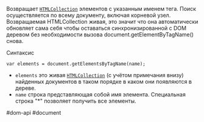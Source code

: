 Возвращает [`HTMLCollection`](https://developer.mozilla.org/ru/docs/Web/API/HTMLCollection) элементов с указанным именем тега. Поиск осуществляется по всему документу, включая корневой узел. Возвращаемая HTMLCollection живая, это значит что она автоматически обновляет сама себя чтобы оставаться синхронизированной с DOM деревом без необходимости вызова document.getElementByTagName() снова.

Синтаксис
```
var elements = document.getElementsByTagName(name);
```
-   `elements` это живая [`HTMLCollection`](https://developer.mozilla.org/ru/docs/Web/API/HTMLCollection) (с учётом примечания внизу) найденных документов в таком порядке в каком они появляются в дереве.
-   `name` строка представляющая собой имя элемента. Специальная строка "*" позволяет получить все элементы.

#dom-api  #document